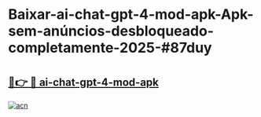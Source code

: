 # Baixar-ai-chat-gpt-4-mod-apk-Apk-sem-anúncios-desbloqueado-completamente-2025-#87duy

# <h2><a href="https://ainizakaria.my?title=ai-chat-gpt-4-mod-apk&ref=24M">🔗👉 🔴 ai-chat-gpt-4-mod-apk</a></h2>

[![acn](https://github.com/user-attachments/assets/0f9c940e-d8b0-45ae-aac7-cd30a18b3e1c)](https://ainizakaria.my?title=ai-chat-gpt-4-mod-apk&ref=24M)

